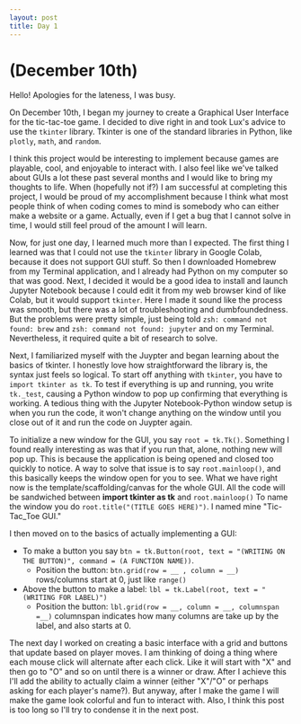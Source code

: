 ```yaml
---
layout: post
title: Day 1
---
```


# (December 10th) 

Hello! Apologies for the lateness, I was busy.

  On December 10th, I began my journey to create a Graphical User Interface for the tic-tac-toe game. I decided to dive right in and took Lux's advice to use the `tkinter` library. Tkinter is one of the standard libraries in Python, like `plotly`, `math`, and `random`.

  I think this project would be interesting to implement because games are playable, cool, and enjoyable to interact with. I also feel like we've talked about GUIs a lot these past several months and I would like to bring my thoughts to life. When (hopefully not if?) I am successful at completing this project, I would be proud of my accomplishment because I think what most people think of when coding comes to mind is somebody who can either make a website or a game. Actually, even if I get a bug that I cannot solve in time, I would still feel proud of the amount I will learn. 
  
  Now, for just one day, I learned much more than I expected. The first thing I learned was that I could not use the `tkinter` library in Google Colab, because it does not support GUI stuff. So then I downloaded Homebrew from my Terminal application, and I already had Python on my computer so that was good. Next, I decided it would be a good idea to install and launch Jupyter Notebook because I could edit it from my web browser kind of like Colab, but it would support `tkinter`. Here I made it sound like the process was smooth, but there was a lot of troubleshooting and dumbfoundedness. But the problems were pretty simple, just being told `zsh: command not found: brew` and `zsh: command not found: jupyter` and on my Terminal. Nevertheless, it required quite a bit of research to solve.   
  
  Next, I familiarized myself with the Juypter and began learning about the basics of tkinter. I honestly love how straightforward the library is, the syntax just feels so logical. To start off anything with `tkinter`, you have to `import tkinter as tk`. To test if everything is up and running, you write `tk._test`, causing a Python window to pop up confirming that everything is working. A tedious thing with the Jupyter Notebook-Python window setup is when you run the code, it won't change anything on the window until you close out of it and run the code on Juypter again.  
  
  To initialize a new window for the GUI, you say `root = tk.Tk()`. Something I found really interesting as was that if you run that, alone, nothing new will pop up. This is because the application is being opened and closed too quickly to notice. A way to solve that issue is to say `root.mainloop()`, and this basically keeps the window open for you to see. What we have right now is the template/scaffolding/canvas for the whole GUI. All the code will be sandwiched between **import tkinter as tk** and `root.mainloop()` To name the window you do `root.title("(TITLE GOES HERE)")`. I named mine "Tic-Tac_Toe GUI."
  
  I then moved on to the basics of actually implementing a GUI: 
  - To make a button you say `btn = tk.Button(root, text = "(WRITING ON THE BUTTON)", command = (A FUNCTION NAME))`.
      - Position the button: `btn.grid(row = __ , column = __)` rows/columns start at 0, just like `range()`
  - Above the button to make a label: `lbl = tk.Label(root, text = "(WRITING FOR LABEL)")`
      - Position the button: `lbl.grid(row = __, column = __, columnspan =__)` columnspan indicates how many columns are take up         by the label, and also starts at 0.  

The next day I worked on creating a basic interface with a grid and buttons that update based on player moves. I am thinking of doing a thing where each mouse click will alternate after each click. Like it will start with "X" and then go to "O" and so on until there is a winner or draw. After I achieve this I'll add the ability to actually claim a winner (either "X"/"O" or perhaps asking for each player's name?). But anyway, after I make the game I will make the game look colorful and fun to interact with. Also, I think this post is too long so I'll try to condense it in the next post. 
